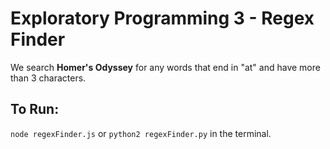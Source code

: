 # Exploratory Programming 3 - Regex Finder

We search **Homer's Odyssey** for any words that end in "at"
and have more than 3 characters.

## To Run:
`node regexFinder.js` or `python2 regexFinder.py` in the terminal.

